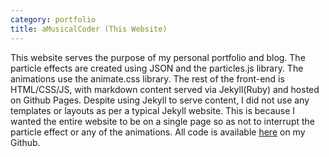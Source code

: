 ```yaml
---
category: portfolio
title: aMusicalCoder (This Website)
---
```

This website serves the purpose of my personal portfolio and blog. The particle effects are created using JSON and the particles.js library. The animations use the animate.css library. The rest of the front-end is HTML/CSS/JS, with markdown content served via Jekyll(Ruby) and hosted on Github Pages. Despite using Jekyll to serve content, I did not use any templates or layouts as per a typical Jekyll website. This is because I wanted the entire website to be on a single page so as not to interrupt the particle effect or any of the animations. All code is available [here](https://github.com/aMusicalCoder) on my Github.